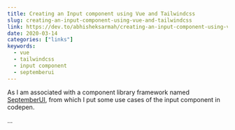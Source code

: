```yaml
---
title: Creating an Input component using Vue and Tailwindcss
slug: creating-an-input-component-using-vue-and-tailwindcss
link: https://dev.to/abhisheksarmah/creating-an-input-component-using-vue-and-tailwindcss-3a6b
date: 2020-03-14
categories: ["links"]
keywords:
  - vue
  - tailwindcss
  - input component
  - septemberui
--- 
```


As I am associated with a component library framework named [SeptemberUI](https://github.com/team-underground/septemberui), from which I put some use cases of the input component in codepen.

<!--more--> 
...
